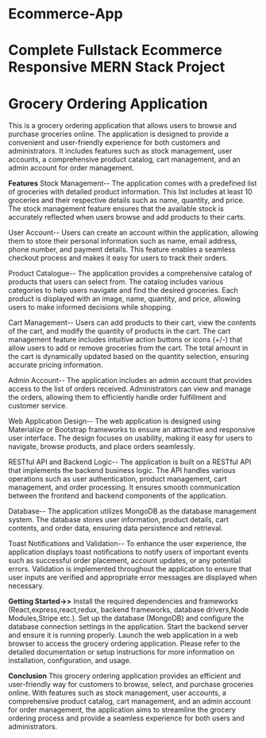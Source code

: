 # Ecommerce-App
# Complete Fullstack Ecommerce Responsive MERN Stack Project
# Grocery Ordering Application

This is a grocery ordering application that allows users to browse and purchase groceries online. The application is designed to provide a convenient and user-friendly experience for both customers and administrators. It includes features such as stock management, user accounts, a comprehensive product catalog, cart management, and an admin account for order management.

**Features**
Stock Management--
The application comes with a predefined list of groceries with detailed product information. This list includes at least 10 groceries and their respective details such as name, quantity, and price. The stock management feature ensures that the available stock is accurately reflected when users browse and add products to their carts.

User Account--
Users can create an account within the application, allowing them to store their personal information such as name, email address, phone number, and payment details. This feature enables a seamless checkout process and makes it easy for users to track their orders.

Product Catalogue--
The application provides a comprehensive catalog of products that users can select from. The catalog includes various categories to help users navigate and find the desired groceries. Each product is displayed with an image, name, quantity, and price, allowing users to make informed decisions while shopping.

Cart Management--
Users can add products to their cart, view the contents of the cart, and modify the quantity of products in the cart. The cart management feature includes intuitive action buttons or icons (+/-) that allow users to add or remove groceries from the cart. The total amount in the cart is dynamically updated based on the quantity selection, ensuring accurate pricing information.

Admin Account--
The application includes an admin account that provides access to the list of orders received. Administrators can view and manage the orders, allowing them to efficiently handle order fulfillment and customer service.

Web Application Design--
The web application is designed using Materialize or Bootstrap frameworks to ensure an attractive and responsive user interface. The design focuses on usability, making it easy for users to navigate, browse products, and place orders seamlessly.

RESTful API and Backend Logic--
The application is built on a RESTful API that implements the backend business logic. The API handles various operations such as user authentication, product management, cart management, and order processing. It ensures smooth communication between the frontend and backend components of the application.


Database--
The application utilizes MongoDB as the database management system. The database stores user information, product details, cart contents, and order data, ensuring data persistence and retrieval.

Toast Notifications and Validation--
To enhance the user experience, the application displays toast notifications to notify users of important events such as successful order placement, account updates, or any potential errors. Validation is implemented throughout the application to ensure that user inputs are verified and appropriate error messages are displayed when necessary.


**Getting Started->>**
Install the required dependencies and frameworks (React,express,react,redux, backend frameworks, database drivers,Node Modules,Stripe etc.).
Set up the database (MongoDB) and configure the database connection settings in the application.
Start the backend server and ensure it is running properly.
Launch the web application in a web browser to access the grocery ordering application.
Please refer to the detailed documentation or setup instructions for more information on installation, configuration, and usage.

**Conclusion**
This grocery ordering application provides an efficient and user-friendly way for customers to browse, select, and purchase groceries online. With features such as stock management, user accounts, a comprehensive product catalog, cart management, and an admin account for order management, the application aims to streamline the grocery ordering process and provide a seamless experience for both users and administrators.




